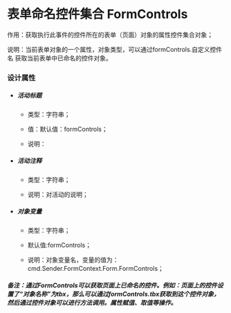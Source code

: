 # 表单命名控件集合 FormControls

作用：获取执行此事件的控件所在的表单（页面）对象的属性控件集合对象；

说明：当前表单对象的一个属性，对象类型，可以通过formControls.自定义控件名 获取当前表单中已命名的控件对象。

### 设计属性

* ##### 活动标题

  * 类型：字符串；

  * 值：默认值：formControls；

  * 说明：
* ##### 活动注释

  * 类型：字符串；

  * 说明：对活动的说明；
* ##### 对象变量

  * 类型：字符串；

  * 默认值:formControls；

  * 说明：对象变量名，变量的值为：cmd.Sender.FormContext.Form.FormControls；

##### _备注：通过FormControls可以获取页面上已命名的控件。例如：页面上的控件设置了“对象名称”为tbx，那么可以通过formControls.tbx获取到这个控件对象，然后通过控件对象可以进行方法调用。属性赋值、取值等操作。_



